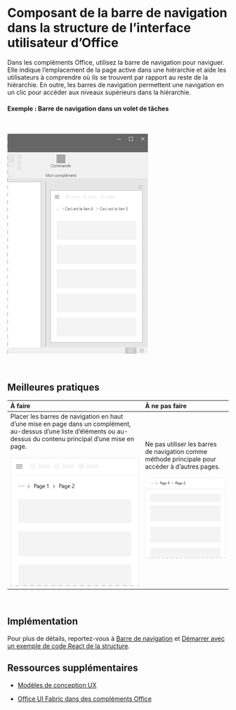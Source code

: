 # <a name="breadcrumb-component-in-office-ui-fabric"></a>Composant de la barre de navigation dans la structure de l’interface utilisateur d’Office

Dans les compléments Office, utilisez la barre de navigation pour naviguer. Elle indique l’emplacement de la page active dans une hiérarchie et aide les utilisateurs à comprendre où ils se trouvent par rapport au reste de la hiérarchie. En outre, les barres de navigation permettent une navigation en un clic pour accéder aux niveaux supérieurs dans la hiérarchie.
  
#### <a name="example-breadcrumb-in-a-task-pane"></a>Exemple : Barre de navigation dans un volet de tâches

<br/>

![Image illustrant la barre de navigation](../images/overview_withApp_breadcrumb.png)

<br/>

## <a name="best-practices"></a>Meilleures pratiques

|**À faire**|**À ne pas faire**|
|:------------|:--------------|
|Placer les barres de navigation en haut d’une mise en page dans un complément, au-dessus d’une liste d’éléments ou au-dessus du contenu principal d’une mise en page.<br/><br/>![Utiliser l’image de la barre de navigation](../images/breadcrumbDo.png) |Ne pas utiliser les barres de navigation comme méthode principale pour accéder à d’autres pages.<br/><br/>![Ne pas utiliser l’image de la barre de navigation](../images/breadcrumbDont.png)|

<br/>

## <a name="implementation"></a>Implémentation

Pour plus de détails, reportez-vous à [Barre de navigation](https://dev.office.com/fabric#/components/breadcrumb) et [Démarrer avec un exemple de code React de la structure](https://github.com/OfficeDev/Word-Add-in-GettingStartedFabricReact).

## <a name="additional-resources"></a>Ressources supplémentaires

- [Modèles de conception UX](https://github.com/OfficeDev/Office-Add-in-UX-Design-Patterns-Code)

- [Office UI Fabric dans des compléments Office](office-ui-fabric.md)
